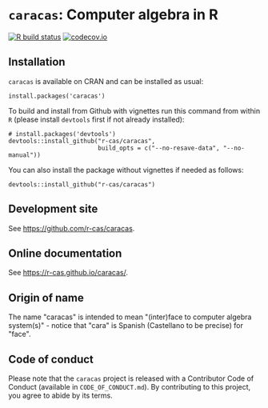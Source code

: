 # `caracas`: Computer algebra in R

<!-- badges: start -->
[![R build status](https://github.com/r-cas/caracas/workflows/R-CMD-check/badge.svg)](https://github.com/r-cas/caracas/actions) 
[![codecov.io](https://codecov.io/gh/r-cas/caracas/branch/master/graphs/badge.svg)](https://codecov.io/gh/r-cas/caracas?branch=master)
<!-- badges: end -->
  
## Installation

`caracas` is available on CRAN and can be installed as usual:

```
install.packages('caracas')
```

To build and install from Github with vignettes run this command from within `R` (please install `devtools` first if not already installed):

```
# install.packages('devtools')
devtools::install_github("r-cas/caracas", 
                         build_opts = c("--no-resave-data", "--no-manual"))
```

You can also install the package without vignettes if needed as follows:

```
devtools::install_github("r-cas/caracas")
```

## Development site

See <https://github.com/r-cas/caracas>.

## Online documentation

See <https://r-cas.github.io/caracas/>.

## Origin of name

The name "caracas" is intended to mean "(inter)face to computer algebra system(s)" - notice that "cara" is Spanish (Castellano to be precise) for "face".

## Code of conduct

Please note that the `caracas` project is released with a Contributor Code of Conduct (available in `CODE_OF_CONDUCT.md`). By contributing to this project, you agree to abide by its terms.

